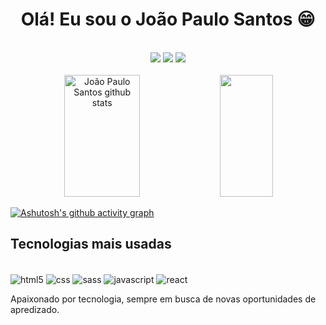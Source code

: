 <div align="center">
  <h1>Olá! Eu sou o João Paulo Santos 😁</h1>
  <br/>
  <div >
    <a href="https://www.linkedin.com/in/dev-joaopaulosantos/" target="_blank"><img src="https://img.shields.io/badge/LinkedIn-0077B5?style=for-the-badge&logo=linkedin&logoColor=white"></a>
    <a href="https://dev-joaopaulo.netlify.app/" target="_blank"><img src="https://img.shields.io/badge/website-000000?style=for-the-badge&logo=About.me&logoColor=white"></a>
    <a href="https://www.instagram.com/joao_paul0_s/" target="_blank"><img src="https://img.shields.io/badge/Instagram-E4405F?style=for-the-badge&logo=instagram&logoColor=white"></a>
  </div>
</div>
<br/>

<div align="center">  
  <img 
    width="49%" 
    height="195px" 
    src="https://github-readme-stats.vercel.app/api?username=dev-joaopaulosantos&show_icons=true&count_private=true&hide_border=true&title_color=ff91a4&icon_color=ff91a4&text_color=c9d1d9&bg_color=0d1117" 
    alt="João Paulo Santos github stats" /> 
  <img 
    width="41%" 
    height="195px" 
    src="https://github-readme-stats.vercel.app/api/top-langs/?username=dev-joaopaulosantos&layout=compact&hide_border=true&title_color=ff91a4&text_color=ff91a4&bg_color=0d1117" />
</div>

[![Ashutosh's github activity graph](https://github-readme-activity-graph.vercel.app/graph?username=dev-joaopaulosantos&bg_color=050505&color=8d6db6&line=38bdae&point=638fda&area=true&hide_border=true)](https://github.com/ashutosh00710/github-readme-activity-graph)

## Tecnologias mais usadas

<div style="display: inline-block"></br>
  <img align="center" alt="html5" src="https://img.shields.io/badge/HTML5-E34F26?style=for-the-badge&logo=html5&logoColor=white" />
  <img align="center" alt="css" src="https://img.shields.io/badge/CSS3-1572B6?style=for-the-badge&logo=css3&logoColor=white" />
  <img align="center" alt="sass" src="https://img.shields.io/badge/Sass-CC6699?style=for-the-badge&logo=sass&logoColor=white" />
  <img align="center" alt="javascript" src="https://img.shields.io/badge/JavaScript-F7DF1E?style=for-the-badge&logo=javascript&logoColor=black" />
  <img align="center" alt="react" src="https://img.shields.io/badge/React-20232A?style=for-the-badge&logo=react&logoColor=61DAFB" />
</div></br>

<p>Apaixonado por tecnologia, sempre em busca de novas oportunidades de apredizado.</p>
